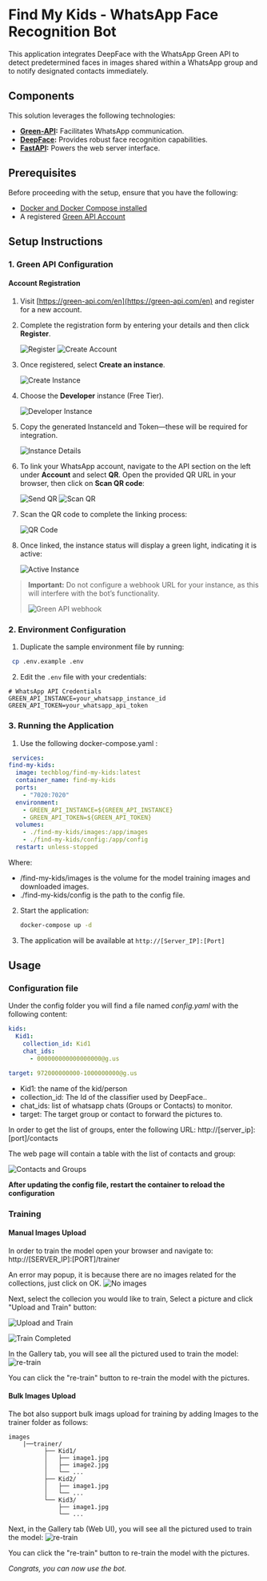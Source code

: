 # Find My Kids - WhatsApp Face Recognition Bot

This application integrates DeepFace with the WhatsApp Green API to detect predetermined faces in images shared within a WhatsApp group and to notify designated contacts immediately.

## Components

This solution leverages the following technologies:

- **[Green-API](https://green-api.com/):** Facilitates WhatsApp communication.
- **[DeepFace](https://github.com/serengil/deepface):** Provides robust face recognition capabilities.
- **[FastAPI](https://fastapi.tiangolo.com/):** Powers the web server interface.

## Prerequisites

Before proceeding with the setup, ensure that you have the following:

- [Docker and Docker Compose installed](https://medium.com/@tomer.klein/step-by-step-tutorial-installing-docker-and-docker-compose-on-ubuntu-a98a1b7aaed0)
- A registered [Green API Account](https://green-api.com/)


## Setup Instructions

### 1. Green API Configuration

#### Account Registration

1. Visit [https://green-api.com/en](https://green-api.com/en) and register for a new account.
2. Complete the registration form by entering your details and then click **Register**.

   ![Register](https://raw.githubusercontent.com/t0mer/green-api-custom-notifier/refs/heads/main/screenshots/register.png)
   ![Create Account](https://raw.githubusercontent.com/t0mer/green-api-custom-notifier/refs/heads/main/screenshots/create_acoount.png)

3. Once registered, select **Create an instance**.

   ![Create Instance](https://raw.githubusercontent.com/t0mer/green-api-custom-notifier/refs/heads/main/screenshots/create_instance.png)

4. Choose the **Developer** instance (Free Tier).

   ![Developer Instance](https://raw.githubusercontent.com/t0mer/green-api-custom-notifier/refs/heads/main/screenshots/developer_instance.png)

5. Copy the generated InstanceId and Token—these will be required for integration.

   ![Instance Details](https://raw.githubusercontent.com/t0mer/green-api-custom-notifier/refs/heads/main/screenshots/instance_details.png)

6. To link your WhatsApp account, navigate to the API section on the left under **Account** and select **QR**. Open the provided QR URL in your browser, then click on **Scan QR code**:

   ![Send QR](https://raw.githubusercontent.com/t0mer/green-api-custom-notifier/refs/heads/main/screenshots/send_qr.png)
   ![Scan QR](https://raw.githubusercontent.com/t0mer/green-api-custom-notifier/refs/heads/main/screenshots/scan_qr.png)

7. Scan the QR code to complete the linking process:

   ![QR Code](https://raw.githubusercontent.com/t0mer/green-api-custom-notifier/refs/heads/main/screenshots/qr.png)

8. Once linked, the instance status will display a green light, indicating it is active:

   ![Active Instance](https://raw.githubusercontent.com/t0mer/green-api-custom-notifier/refs/heads/main/screenshots/active_instance.png)

> **Important:** Do not configure a webhook URL for your instance, as this will interfere with the bot’s functionality.
>
> ![Green API webhook](screenshots/green-api-webhook.png)

### 2. Environment Configuration

1. Duplicate the sample environment file by running:
  ```bash
   cp .env.example .env
```

2. Edit the `.env` file with your credentials:
  ```
  # WhatsApp API Credentials
  GREEN_API_INSTANCE=your_whatsapp_instance_id
  GREEN_API_TOKEN=your_whatsapp_api_token
  ```

### 3. Running the Application

1. Use the following docker-compose.yaml :
  ```yaml
   services:
  find-my-kids:
    image: techblog/find-my-kids:latest
    container_name: find-my-kids
    ports:
      - "7020:7020"
    environment:
      - GREEN_API_INSTANCE=${GREEN_API_INSTANCE}
      - GREEN_API_TOKEN=${GREEN_API_TOKEN}
    volumes:
      - ./find-my-kids/images:/app/images
      - ./find-my-kids/config:/app/config
    restart: unless-stopped 
   ```
Where:
* /find-my-kids/images is the volume for the model training images and downloaded images.
* ./find-my-kids/config is the path to the config file.


2. Start the application:
   ```bash
   docker-compose up -d
   ```

3. The application will be available at `http://[Server_IP]:[Port]`

## Usage

### Configuration file
Under the config folder you will find a file named *config.yaml* with the following content:

```yaml
kids:
  Kid1: 
    collection_id: Kid1
    chat_ids:
      - 000000000000000000@g.us

target: 972000000000-1000000000@g.us
```

* Kid1: the name of the kid/person
* collection_id: The Id of the classifier used by DeepFace..
* chat_ids: list of whatsapp chats (Groups or Contacts) to monitor.
* target: The target group or contact to forward the pictures to.

In order to get the list of groups, enter the following URL: http://[server_ip]:[port]/contacts

The web page will contain a table with the list of contacts and group:

![Contacts and Groups](screenshots/greenapi-contacts.png)

**After updating the config file, restart the container to reload the configuration**

### Training

#### Manual Images Upload

In order to train the model open your browser and navigate to: http://[SERVER_IP]:[PORT]/trainer

An error may popup, it is because there are no images related for the collections, just click on OK.
![No images](screenshots/no-images-error.png)

Next, select the collecion you would like to train, Select a picture and click "Upload and Train" button:

![Upload and Train](screenshots/upload-and-train.png)

![Train Completed](screenshots/train-completed.png)

In the Gallery tab, you will see all the pictured used to train the model:
![re-train](screenshots/re-train.png)

You can click the "re-train" button to re-train the model with the pictures.


#### Bulk Images Upload

The bot also support bulk imags upload for training by adding Images to the trainer folder as follows:

```
images
    |──trainer/
          ├── Kid1/
          │   ├── image1.jpg
          │   ├── image2.jpg
          │   └── ...
          ├── Kid2/
          │   ├── image1.jpg
          │   └── ...
          └── Kid3/
              ├── image1.jpg
              └── ...
```

Next, in the Gallery tab (Web UI), you will see all the pictured used to train the model:
![re-train](screenshots/re-train.png)

You can click the "re-train" button to re-train the model with the pictures.



*Congrats, you can now use the bot.*


